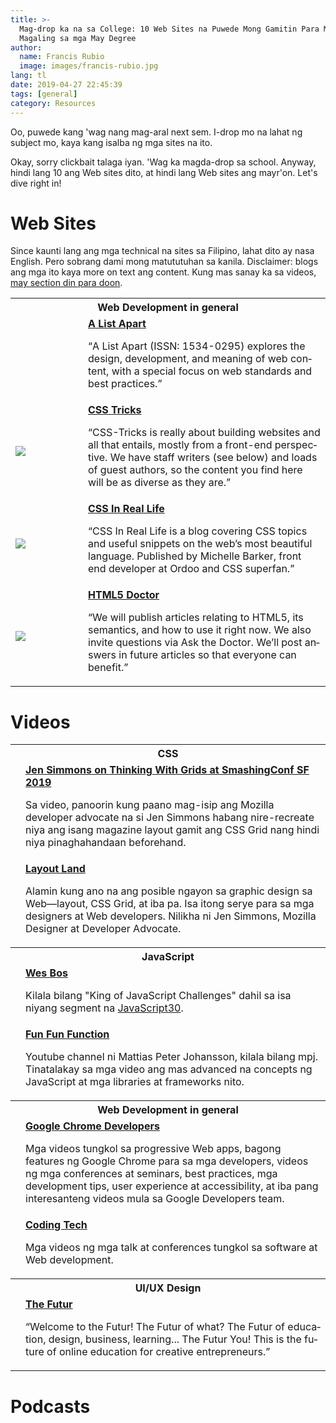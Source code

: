 ```yaml
---
title: >-
  Mag-drop ka na sa College: 10 Web Sites na Puwede Mong Gamitin Para Maging Mas
  Magaling sa mga May Degree
author:
  name: Francis Rubio
  image: images/francis-rubio.jpg
lang: tl
date: 2019-04-27 22:45:39
tags: [general]
category: Resources
---
```


Oo, puwede kang 'wag nang mag-aral next sem. I-drop mo na lahat ng subject mo, kaya kang isalba ng mga sites na ito.

<!--more-->

Okay, sorry clickbait talaga iyan. 'Wag ka magda-drop sa school. Anyway, hindi lang 10 ang Web sites dito, at hindi lang Web sites ang mayr'on. Let's dive right in!

# Web Sites

Since kaunti lang ang mga technical na sites sa Filipino, lahat dito ay nasa English. Pero sobrang dami mong matututuhan sa kanila. Disclaimer: blogs ang mga ito kaya more on text ang content. Kung mas sanay ka sa videos, [may section din para doon](#Videos).

<table class="table photo-table">
  <tbody>
    <tr>
      <th colspan="2">Web Development in general</th>
    </tr>
    <tr>
      <td>
        <img class="maxify" src="icon_navigation-laurel.svg" alt="" style="min-width: 100px;">
      </td>
      <td>
        <strong class="cell-heading">
          <a href="https://alistapart.com/" target="_blank">A List Apart</a>
        </strong>
        <p><q lang="en">A List Apart (ISSN: 1534-0295) explores the design, development, and meaning of web content, with a special focus on web standards and best practices.</q></p>
      </td>
    </tr>
    <tr>
      <td>
        <img class="maxify" src="css-tricks.png">
      </td>
      <td>
        <strong class="cell-heading">
          <a href="https://css-tricks.com/" target="_blank">CSS Tricks</a>
        </strong>
        <p><q lang="en">CSS-Tricks is really about building websites and all that entails, mostly from a front-end perspective. We have staff writers (see below) and loads of guest authors, so the content you find here will be as diverse as they are.</q></p>
      </td>
    </tr>
    <tr>
      <td>
        <img class="maxify" src="css-irl.png">
      </td>
      <td>
        <strong class="cell-heading">
          <a href="https://css-irl.info/" target="_blank">CSS In Real Life</a>
        </strong>
        <p><q lang="en">CSS In Real Life is a blog covering CSS topics and useful snippets on the web’s most beautiful language. Published by Michelle Barker, front end developer at Ordoo and CSS superfan.</q></p>
      </td>
    </tr>
    <tr>
      <td>
        <img class="maxify" src="html5-doctor.png">
      </td>
      <td>
        <strong class="cell-heading">
          <a href="https://html5doctor.com/" target="_blank">HTML5 Doctor</a>
        </strong>
        <p><q lang="en">We will publish articles relating to HTML5, its semantics, and how to use it right now. We also invite questions via Ask the Doctor. We’ll post answers in future articles so that everyone can benefit.</q></p>
      </td>
    </tr>
  </tbody>
</table>

# Videos

<table class="table photo-table">
  <tbody>
    <tr>
      <th colspan="2">CSS</th>
    </tr>
    <tr>
      <td>
        <img class="maxify" src="Jen Simmons on Thinking With Grids at SmashingConf SF 2019-331578108.jpg" alt="">
      </td>
      <td>
        <strong class="cell-heading">
          <a href="https://vimeo.com/331578108" target="_blank">Jen Simmons on Thinking With Grids at SmashingConf SF 2019</a>
        </strong>
        <p>Sa video, panoorin kung paano mag-isip ang Mozilla developer advocate na si Jen Simmons habang nire-recreate niya ang isang magazine layout gamit ang CSS Grid nang hindi niya pinaghahandaan beforehand.</p>
      </td>
    </tr>
    <tr>
      <td>
        <img class="maxify" src="layout-land.jpg" alt="">
      </td>
      <td>
        <strong class="cell-heading">
          <a href="https://www.youtube.com/channel/UC7TizprGknbDalbHplROtag/" target="_blank">Layout Land</a>
        </strong>
        <p>Alamin kung ano na ang posible ngayon sa graphic design sa Web&mdash;layout, CSS Grid, at iba pa. Isa itong serye para sa mga designers at Web developers. Nilikha ni Jen Simmons, Mozilla Designer at Developer Advocate.</p>
      </td>
    </tr>
    <tr>
      <th colspan="2">JavaScript</th>
    </tr>
    <tr>
      <td>
        <img class="maxify" src="wes-bos.jpg" alt="">
      </td>
      <td>
        <strong class="cell-heading">
          <a href="https://www.youtube.com/channel/UC7TizprGknbDalbHplROtag" target="_blank">Wes Bos</a>
        </strong>
        <p>Kilala bilang "King of JavaScript Challenges" dahil sa isa niyang segment na <a href="https://www.youtube.com/watch?v=VuN8qwZoego&list=PLu8EoSxDXHP6CGK4YVJhL_VWetA865GOH">JavaScript30</a>.</p>
      </td>
    </tr>
    <tr>
      <td>
        <img class="maxify" src="fff.jpg" alt="">
      </td>
      <td>
        <strong class="cell-heading">
          <a href="https://www.youtube.com/channel/UCO1cgjhGzsSYb1rsB4bFe4Q" target="_blank">Fun Fun Function</a>
        </strong>
        <p>Youtube channel ni Mattias Peter Johansson, kilala bilang mpj. Tinatalakay sa mga video ang mas advanced na concepts ng JavaScript at mga libraries at frameworks nito.</p>
      </td>
    </tr>
    <tr>
      <th colspan="2">Web Development in general</th>
    </tr>
    <tr>
      <td>
        <img class="maxify" src="gdc.jpg" alt="">
      </td>
      <td>
        <strong class="cell-heading">
          <a href="https://www.youtube.com/channel/UCnUYZLuoy1rq1aVMwx4aTzw" target="_blank">Google Chrome Developers</a>
        </strong>
        <p>Mga videos tungkol sa progressive Web apps, bagong features ng Google Chrome para sa mga developers, videos ng mga conferences at seminars, best practices, mga development tips, user experience at accessibility, at iba pang interesanteng videos mula sa Google Developers team.</p>
      </td>
    </tr>
    <tr>
      <td>
        <img class="maxify" src="coding-tech.jpg" alt="">
      </td>
      <td>
        <strong class="cell-heading">
          <a href="https://www.youtube.com/channel/UCtxCXg-UvSnTKPOzLH4wJaQ" target="_blank">Coding Tech</a>
        </strong>
        <p>Mga videos ng mga talk at conferences tungkol sa software at Web development.</p>
      </td>
    </tr>
    <tr>
      <th colspan="2">UI/UX Design</th>
    </tr>
    <tr>
      <td>
        <img class="maxify" src="futur.jpg" alt="">
      </td>
      <td>
        <strong class="cell-heading">
          <a href="https://www.youtube.com/user/TheSkoolRocks" target="_blank">The Futur</a>
        </strong>
        <p><q lang="en">Welcome to the Futur! The Futur of what? The Futur of education, design, business, learning... The Futur You! This is the future of online education for creative entrepreneurs.</q></p>
      </td>
    </tr>
  </tbody>
</table>

# Podcasts


